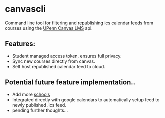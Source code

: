 # canvascli
Command line tool for filtering and republishing ics calendar feeds from courses using the [UPenn Canvas LMS](canvas.upenn.edu) api.

## Features:
- Student managed access token, ensures full privacy.
- Sync new courses directly from canvas.
- Self host republished calendar feed to cloud.

## Potential future feature implementation..
- Add more [schools](https://community.canvaslms.com/t5/Canvas-Basics-Guide/Where-do-I-find-my-institution-s-URL-to-access-Canvas/ta-p/82)
- Integrated directly with google calendars to automatically setup feed to newly published .ics feed.
- pending further thoughts...